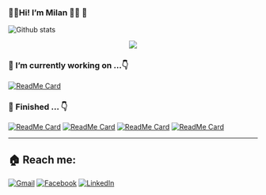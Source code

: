 ### 👨‍💻Hi! I’m Milan  🙋‍♂️  👀
![Github stats](https://github-readme-stats.vercel.app/api?username=milanmalshika&theme=react&show_icons=true&count_private=true&hide_title=true&)

<p align="center">
  <img align="center" src="https://github-readme-stats.vercel.app/api/top-langs/?username=milanmalshika&layout=compact&theme=dracula"> 
</p>

### 🔭 I’m currently working on ...👇

[![ReadMe Card](https://github-readme-stats.vercel.app/api/pin/?username=milanmalshika&repo=IMS_system&theme=react)](https://github.com/UCSC-group17-secondyear/IMS_system)

### 🏁 Finished ... 👇
[![ReadMe Card](https://github-readme-stats.vercel.app/api/pin/?username=milanmalshika&repo=codeignitor-assignment&theme=react)](https://github.com/milanmalshika/codeignitor-assignment) 
[![ReadMe Card](https://github-readme-stats.vercel.app/api/pin/?username=milanmalshika&repo=knapsack-container-problem&theme=vue)](https://github.com/milanmalshika/knapsack-container-problem)
[![ReadMe Card](https://github-readme-stats.vercel.app/api/pin/?username=milanmalshika&repo=my-website&theme=vue)](https://github.com/milanmalshika/my-website)
[![ReadMe Card](https://github-readme-stats.vercel.app/api/pin/?username=milanmalshika&repo=flight-sheets-booking&theme=react)](https://github.com/milanmalshika/flight-sheets-booking)

------------


## 🏠 Reach me:
[![Gmail](https://img.shields.io/badge/gmail-D14836?&style=for-the-badge&logo=gmail&logoColor=white)](mailto:milanmalshika@gmail.com)
[![Facebook](https://img.shields.io/badge/facebook-%231877F2.svg?&style=for-the-badge&logo=facebook&logoColor=white)](https://www.facebook.com/milan.malshika)
[![LinkedIn](https://img.shields.io/badge/linkedin-%230077B5.svg?&style=for-the-badge&logo=linkedin&logoColor=white)](https://www.linkedin.com/in/milan-malshika-12a9861a1)
